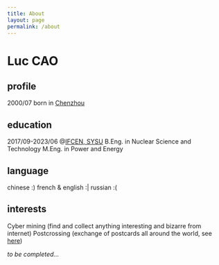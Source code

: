 ```yaml
---
title: About
layout: page
permalink: /about
---
```


# Luc CAO
## profile
2000/07 born in [Chenzhou](https://en.wikipedia.org/wiki/Chenzhou)
## education
2017/09-2023/06 @[IFCEN, SYSU](https://ifcen.sysu.edu.cn/)
B.Eng. in Nuclear Science and Technology
M.Eng. in Power and Energy
## language
chinese :)
french & english :|
russian :(
## interests
Cyber mining (find and collect anything interesting and bizarre from internet)
Postcrossing (exchange of postcards all around the world, see [here](https://www.postcrossing.com/))

*to be completed...*
